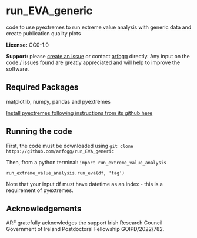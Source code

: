 # run_EVA_generic
code to use pyextremes to run extreme value analysis with generic data and create publication quality plots

**License:** CC0-1.0

**Support:** please [create an issue](https://github.com/arfogg/run_EVA_generic/issues) or contact [arfogg](https://github.com/arfogg) directly. Any input on the code / issues found are greatly appreciated and will help to improve the software.

## Required Packages

matplotlib, numpy, pandas and pyextremes

[Install pyextremes following instructions from its github here](https://github.com/georgebv/pyextremes)


## Running the code

First, the code must be downloaded using `git clone https://github.com/arfogg/run_EVA_generic`

Then, from a python terminal:
`import run_extreme_value_analysis`

`run_extreme_value_analysis.run_eva(df, 'tag')`

Note that your input df must have datetime as an index - this is a requirement of pyextremes.



## Acknowledgements

ARF gratefully acknowledges the support Irish Research Council Government of Ireland Postdoctoral Fellowship GOIPD/2022/782.
